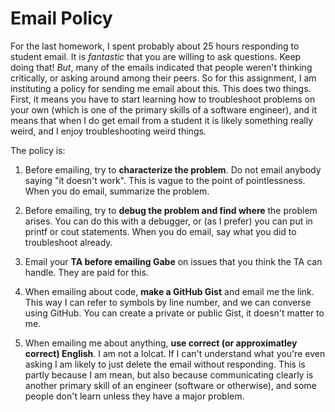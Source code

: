 Email Policy
============

For the last homework, I spent probably about 25 hours responding to
student email. It is _fantastic_ that you are willing to ask
questions. Keep doing that! _But_, many of the emails indicated that
people weren't thinking critically, or asking around among their
peers. So for this assignment, I am instituting a policy for sending
me email about this. This does two things. First, it means you have to
start learning how to troubleshoot problems on your own (which is one
of the primary skills of a software engineer), and it means that when
I do get email from a student it is likely something really weird, and
I enjoy troubleshooting weird things.

The policy is:

1. Before emailing, try to __characterize the problem__. Do not email
anybody saying "it doesn't work". This is vague to the point of
pointlessness. When you do email, summarize the problem.

2. Before emailing, try to __debug the problem and find where__ the
problem arises. You can do this with a debugger, or (as I prefer) you
can put in printf or cout statements. When you do email, say what you
did to troubleshoot already.

3. Email your __TA before emailing Gabe__ on issues that you think the
TA can handle. They are paid for this.

4. When emailing about code, __make a GitHub Gist__ and email me the
link. This way I can refer to symbols by line number, and we can
converse using GitHub. You can create a private or public Gist, it
doesn't matter to me.

5. When emailing me about anything, __use correct (or approximatley
correct) English__. I am not a lolcat. If I can't understand what
you're even asking I am likely to just delete the email without
responding. This is partly because I am mean, but also because
communicating clearly is another primary skill of an engineer
(software or otherwise), and some people don't learn unless they have
a major problem.
